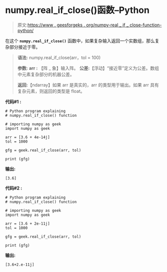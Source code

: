 # numpy.real_if_close()函数–Python

> 原文:[https://www . geesforgeks . org/numpy-real _ if _ close-function-python/](https://www.geeksforgeeks.org/numpy-real_if_close-function-python/)

在这个 **`numpy.real_if_close()`** 函数中，如果复杂输入返回一个实数组，那么复杂部分接近于零。

> **语法:** numpy.real_if_close(arr，tol = 100)
> 
> **参数:**
> **arr :** 【阵 _ 象】输入阵。
> **公差:**【浮动】“接近零”定义为公差。数组中元素复杂部分的机器公差。
> 
> **返回:**【ndarray】如果 arr 是真实的，arr 的类型用于输出。如果 arr 具有复杂元素，则返回的类型是 float。

**代码#1 :**

```
# Python program explaining
# numpy.real_if_close() function

# importing numpy as geek 
import numpy as geek 

arr = [3.6 + 4e-14j]
tol = 1000

gfg = geek.real_if_close(arr, tol)

print (gfg)
```

**输出:**

```
[3.6]

```

**代码#2 :**

```
# Python program explaining
# numpy.real_if_close() function

# importing numpy as geek 
import numpy as geek 

arr = [3.6 + 2e-11j]
tol = 1000

gfg = geek.real_if_close(arr, tol)

print (gfg)
```

**输出:**

```
[3.6+2.e-11j]

```